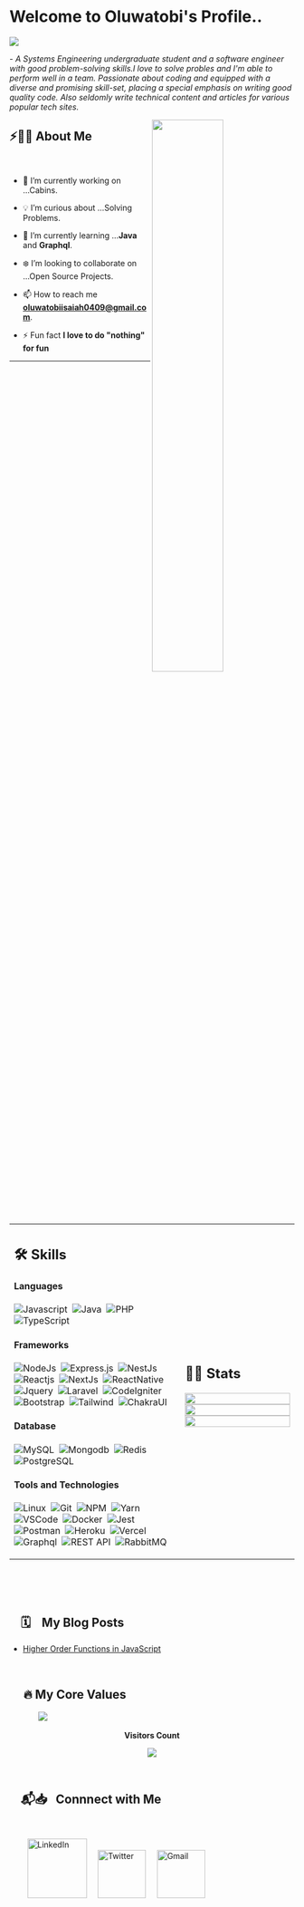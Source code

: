 # Welcome to Oluwatobi's Profile.. 

<img src="https://readme-typing-svg.herokuapp.com?font=Architects+Daughter&color=fcba03&size=25&center=false&lines=hey!+its+Oluwatobi;Software+Engineer...;Tech+Enthusiast...;"/>
 
 <p>- <i>A Systems Engineering undergraduate student and a software engineer with good problem-solving skills.I love to solve probles and I'm able to perform well in a team. Passionate about coding and equipped with a diverse and promising skill-set, placing a special emphasis on writing good quality code. Also seldomly write technical content and articles for various popular tech sites.</i></p>


<img src="https://user-images.githubusercontent.com/89788120/167628634-549d2bdd-609e-4275-85af-1e1974da64ca.gif" width="50%" align="right" />

## ⚡🙋‍♂️ About Me

</br>

- 🔧 I’m currently working on ...Cabins.

- 💡 I’m curious about ...Solving Problems.
- 📖 I’m currently learning ...**Java** and **Graphql**.
- ❄️ I’m looking to collaborate on ...Open Source Projects.
- 📫 How to reach me **oluwatobiisaiah0409@gmail.com**.
- ⚡ Fun fact **I love to do "nothing" for fun**

<hr>

<!---

kaustav202/kaustav202 is a ✨ special ✨ repository because its `README.md` (this file) appears on your GitHub profile.
You can click the Preview link to take a look at your changes.

--->


</br>


<table width="100%" >

 <tr>
    <td width="60%">
     
## 🛠️ Skills

#### Languages

![Javascript](https://img.shields.io/badge/JavaScript-F7DF1E?style=flat&logo=javascript&logoColor=black)&nbsp;
![Java](https://img.shields.io/badge/-Java-%23150458.svg?style=flat&logo=java&logoColor=orange)&nbsp;
![PHP](https://img.shields.io/badge/-php-05122A?style=flat&logo=php)&nbsp;
![TypeScript](https://img.shields.io/badge/Typescript-276DC3?style=flat&logo=typescript&logoColor=blue&color=0B2C4A)&nbsp;


#### Frameworks
![NodeJs](https://img.shields.io/badge/node.js-2343853D?style=flat&logo=node.js&logoColor=white)&nbsp;
![Express.js](https://img.shields.io/badge/Express.js-092E20?style=flat&logo=express&logoColor=white)&nbsp;
![NestJs](https://img.shields.io/badge/Nestjs-000000?style=flat&logo=nestjs&logoColor=white)&nbsp;
![Reactjs](https://img.shields.io/badge/React-20232A?style=flat&logo=react&logoColor=61DAFB)&nbsp;
![NextJs](https://img.shields.io/badge/Nextjs-20232A?style=flat&logo=next.js&logoColor=61DAFB)&nbsp;
![ReactNative](https://img.shields.io/badge/reactnative-20232A?style=flat&logo=react-native&logoColor=61DAFB)&nbsp;
![Jquery](https://img.shields.io/badge/jQuery-0769AD?style=flat&logo=jquery&logoColor=white)&nbsp;
![Laravel](https://img.shields.io/badge/laravel-red?style=flat&logo=laravel&logoColor=white)&nbsp;
![CodeIgniter](https://img.shields.io/badge/codeigniter-red?style=flat&logo=codeigniter&logoColor=white)&nbsp;
<br>
![Bootstrap](https://img.shields.io/badge/Bootstrap_CSS-purple?style=flat&logo=bootstrap&logoColor=white)&nbsp;
![Tailwind](https://img.shields.io/badge/Tailwind_CSS-blue?style=flat&logo=tailwindcss&logoColor=white)&nbsp;
![ChakraUI](https://img.shields.io/badge/Chakra_UI-lemon?style=flat&logo=chakraui&logoColor=white)&nbsp;
<!--      
![Express.js](https://img.shields.io/badge/express.js-%23404d59.svg?style=flat&logo=express&logoColor=%2361DAFB) -->
<!-- ![PHP](https://img.shields.io/badge/PHP-777BB4?style=flat&logo=php&logoColor=white)&nbsp; -->


#### Database

![MySQL](https://img.shields.io/badge/MySQL-00000F?style=flat&logo=mysql&logoColor=white)&nbsp;
![Mongodb](https://img.shields.io/badge/Mongodb-green?style=flat&logo=mongodb&logoColor=A8B9CC)&nbsp;
![Redis](https://img.shields.io/badge/Redis-red?style=flat&logo=node.js&logoColor=white)&nbsp;
![PostgreSQL](https://img.shields.io/badge/PostgreSQL-blue?style=flat&logo=postgresql&logoColor=white)

#### Tools and Technologies

![Linux](https://img.shields.io/badge/Linux-05122A?style=flat&logo=linux&logoColor=white)&nbsp;
![Git](https://img.shields.io/badge/-Git-05122A?style=flat&logo=git)&nbsp;
![NPM](https://img.shields.io/badge/Npm-CB3837?style=flat&logo=npm&logoColor=white)&nbsp;
![Yarn](https://img.shields.io/badge/Yarn-CB3837?style=flat&logo=yarn&logoColor=white)&nbsp;
![VSCode](https://img.shields.io/badge/Visual_Studio_Code-0078D4?style=flat&logo=visual-studio-code&logoColor=white)&nbsp;
![Docker](https://img.shields.io/badge/Docker-2CA5E0?style=flat&logo=docker&logoColor=white)&nbsp;
![Jest](https://img.shields.io/badge/Jest-red?style=flat&logo=jest&logoColor=white)&nbsp;
<br>
![Postman](https://img.shields.io/badge/Postman-orange?style=flat&logo=postman&logoColor=white)&nbsp;
![Heroku](https://img.shields.io/badge/Heroku-232F3E?style=flat&logo=heroku&logoColor=white)&nbsp;
![Vercel](https://img.shields.io/badge/Vercel-000?style=flat&logo=vercel&logoColor=white)&nbsp;
<br>
![Graphql](https://img.shields.io/badge/Graphql-109989?style=flat&logo=graphql&logoColor=white)&nbsp;
![REST API](https://img.shields.io/badge/REST_API-109989?style=flat&logo=RESTAPI&logoColor=white)&nbsp;
![RabbitMQ](https://img.shields.io/badge/RabbitMQ-109989?style=flat&logo=rabbitmq&logoColor=white)&nbsp;


     
</td>
    <td>
  
## 📄📜 Stats


<p align="center">
  <img width="100%" src="https://github-readme-stats.vercel.app/api?username=oluwatobiisaiah&theme=algolia&show_icons=true&bg_color=transparent&title_color=navy&text_color=black" />
 </br>
  <img width="100%" src="https://github-readme-streak-stats.herokuapp.com/?user=oluwatobiisaiah"/>
 </br>
  <img width="100%" src="https://github-readme-stats.vercel.app/api/top-langs/?username=oluwatobiisaiah&exclude_repo=Portfolio,HomePal&langs_count=7&layout=compact&bg_color=transparent" />
</p>
     
  </td>
 </tr>
</table>



</br>

<!--



# Featured Repositories 🚀

<img width="30%" src="https://github-readme-stats.vercel.app/api/pin/?username=oluwatobiisaiah&repo=user-microservice&theme=vue"/>

<img width="30%" src="https://github-readme-stats.vercel.app/api/pin/?username=oluwatobiisaiah&repo=windows-11-desktop&theme=apprentice"/>


<!--

## Banner

## Update About

## Metrics

## Code Snippet Gif/ Anime

## Resize

## Pinned Repositories

## Open Source Programs

## Achievements Section

-->



</br>
</br>

## &nbsp; &nbsp; 🗓️&nbsp; &nbsp;  My Blog Posts


   
<!-- BLOG-POST-LIST:START -->
- [Higher Order Functions in JavaScript](https://dev.to/oluwatobi_/higher-order-functions-in-javascript-4kfk)

<!-- BLOG-POST-LIST:END -->

  </td>
  
  <td width="600px">
   
  </td>
  
 </tr>
 </table>
 
 
 </br>
 
## &nbsp; &nbsp; &nbsp;🔥 My Core Values


&nbsp; &nbsp; &nbsp; &nbsp; &nbsp; &nbsp;&nbsp; <img  src="https://readme-typing-svg.herokuapp.com?font=Soucre+Code+Pro&duration=1700&color=12263A&background=ffffff&multiline=true&width=650&height=220&lines=while(true);..+Excellence;..+Honesty;....;....Ikagai(Growth);...Discipline;....Result + Oriented;...repeat()"/>



<div align="center">
 <b style = {font-weight: 600}>Visitors Count</b>

<p align="center"><img align="center" src="https://profile-counter.glitch.me/{oluwatobiisaiah}/count.svg" /></p> 
<br>
</div>
 



## &nbsp; &nbsp; 📬📥 &nbsp; Connnect with Me
<br/>

&nbsp; &nbsp; &nbsp; &nbsp; <a href="https://www.linkedin.com/in/adedeji-oluwatobi-67b419237"><img width="105px" alt="LinkedIn" src="https://img.shields.io/badge/LinkedIn%20-%230077B5.svg?&style=flat&logo=linkedin&logoColor=white"/></a> &nbsp;&nbsp;&nbsp;
<a href="https://twitter.com/oluwatobiTweets"><img width="85px" alt="Twitter" src="https://img.shields.io/badge/Twitter-7289DA?style=flat&logo=twitter&logoColor=white" /></a> &nbsp; &nbsp; 
<a href="mailto:oluwatobiisaiah0409@gmail.com"><img width="85px" alt="Gmail" src="https://img.shields.io/badge/Gmail-D14836?style=flat&logo=gmail&logoColor=white" /></a> &nbsp; &nbsp; 
</br>
</br>





